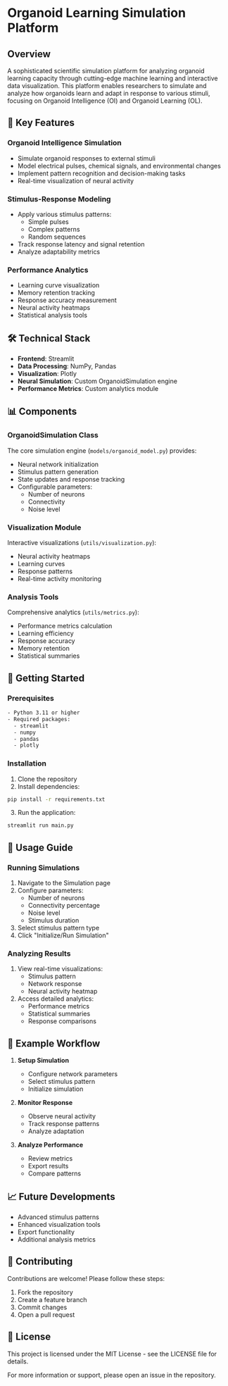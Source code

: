 # Organoid Learning Simulation Platform

## Overview
A sophisticated scientific simulation platform for analyzing organoid learning capacity through cutting-edge machine learning and interactive data visualization. This platform enables researchers to simulate and analyze how organoids learn and adapt in response to various stimuli, focusing on Organoid Intelligence (OI) and Organoid Learning (OL).

## 🧠 Key Features

### Organoid Intelligence Simulation
- Simulate organoid responses to external stimuli
- Model electrical pulses, chemical signals, and environmental changes
- Implement pattern recognition and decision-making tasks
- Real-time visualization of neural activity

### Stimulus-Response Modeling
- Apply various stimulus patterns:
  - Simple pulses
  - Complex patterns
  - Random sequences
- Track response latency and signal retention
- Analyze adaptability metrics

### Performance Analytics
- Learning curve visualization
- Memory retention tracking
- Response accuracy measurement
- Neural activity heatmaps
- Statistical analysis tools

## 🛠 Technical Stack

- **Frontend**: Streamlit
- **Data Processing**: NumPy, Pandas
- **Visualization**: Plotly
- **Neural Simulation**: Custom OrganoidSimulation engine
- **Performance Metrics**: Custom analytics module

## 📊 Components

### OrganoidSimulation Class
The core simulation engine (`models/organoid_model.py`) provides:
- Neural network initialization
- Stimulus pattern generation
- State updates and response tracking
- Configurable parameters:
  - Number of neurons
  - Connectivity
  - Noise level

### Visualization Module
Interactive visualizations (`utils/visualization.py`):
- Neural activity heatmaps
- Learning curves
- Response patterns
- Real-time activity monitoring

### Analysis Tools
Comprehensive analytics (`utils/metrics.py`):
- Performance metrics calculation
- Learning efficiency
- Response accuracy
- Memory retention
- Statistical summaries

## 🚀 Getting Started

### Prerequisites
```bash
- Python 3.11 or higher
- Required packages:
  - streamlit
  - numpy
  - pandas
  - plotly
```

### Installation
1. Clone the repository
2. Install dependencies:
```bash
pip install -r requirements.txt
```
3. Run the application:
```bash
streamlit run main.py
```

## 📝 Usage Guide

### Running Simulations
1. Navigate to the Simulation page
2. Configure parameters:
   - Number of neurons
   - Connectivity percentage
   - Noise level
   - Stimulus duration
3. Select stimulus pattern type
4. Click "Initialize/Run Simulation"

### Analyzing Results
1. View real-time visualizations:
   - Stimulus pattern
   - Network response
   - Neural activity heatmap
2. Access detailed analytics:
   - Performance metrics
   - Statistical summaries
   - Response comparisons

## 🔬 Example Workflow

1. **Setup Simulation**
   - Configure network parameters
   - Select stimulus pattern
   - Initialize simulation

2. **Monitor Response**
   - Observe neural activity
   - Track response patterns
   - Analyze adaptation

3. **Analyze Performance**
   - Review metrics
   - Export results
   - Compare patterns

## 📈 Future Developments

- Advanced stimulus patterns
- Enhanced visualization tools
- Export functionality
- Additional analysis metrics

## 🤝 Contributing

Contributions are welcome! Please follow these steps:
1. Fork the repository
2. Create a feature branch
3. Commit changes
4. Open a pull request

## 📄 License

This project is licensed under the MIT License - see the LICENSE file for details.


For more information or support, please open an issue in the repository.

